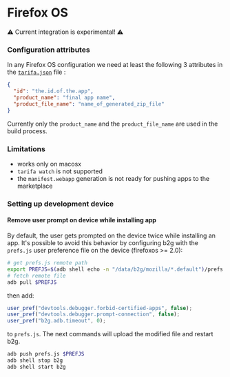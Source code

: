 # Firefox OS

⚠ Current integration is experimental! ⚠

### Configuration attributes

In any Firefox OS configuration we need at least the following 3 attributes in the [`tarifa.json`](../project/index.md#tarifajson-and-privatejson) file :

``` json
{
  "id": "the.id.of.the.app",
  "product_name": "final app name",
  "product_file_name": "name_of_generated_zip_file"
}
```
Currently only the `product_name` and the `product_file_name` are used in the build process.


### Limitations

* works only on macosx
* `tarifa watch` is not supported
* the `manifest.webapp` generation is not ready for pushing apps to the marketplace

### Setting up development device

#### Remove user prompt on device while installing app

By default, the user gets prompted on the device twice while installing an app. It's possible to avoid this behavior by configuring b2g with the `prefs.js` user preference file on the device (firefoxos >= 2.0):


```sh
# get prefs.js remote path
export PREFJS=$(adb shell echo -n "/data/b2g/mozilla/*.default")/prefs.js
# fetch remote file
adb pull $PREFJS
```

then add:

```js
user_pref("devtools.debugger.forbid-certified-apps", false);
user_pref("devtools.debugger.prompt-connection", false);
user_pref("b2g.adb.timeout", 0);
```

to `prefs.js`. The next commands will upload the modified file and restart b2g.

```sh
adb push prefs.js $PREFJS
adb shell stop b2g
adb shell start b2g
```


